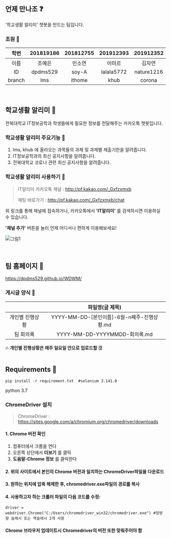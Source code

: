 ## 언제 만나조 &#10067;
'학교생활 알리미' 챗봇을 만드는 팀입니다.

### 조원 &#127800;
| 학번 | 201819186 | 201812755 | 201912393 | 201912352 |
| :---: | :---: | :---: | :---: | :---: |
| 이름 | 조예은 | 민소연 | 이미르 | 김자연 |
| ID | dpdms529 | soy-A | lalala5772 | nature1216 |
| branch | lms | ithome | khub | corona |
<br/>

## 학교생활 알리미 &#127979;
전북대학교 IT정보공학과 학생들에게 필요한 정보를 전달해주는 카카오톡 챗봇입니다.
<br/>

### 학교생활 알리미 주요기능 &#128172;
1. lms, khub 에 올라오는 과목들의 과제 및 과제별 제출기한을 알려줍니다.
2. IT정보공학과의 최신 공지사항을 알려줍니다.
3. 전북대학교 코로나 관련 최신 공지사항을 알려줍니다.

### 학교생활 알리미 사용하기 &#128241;
>IT알리미 카카오톡 채널 : http://pf.kakao.com/_Gxfzxmxb
>
>채팅 바로가기 : http://pf.kakao.com/_Gxfzxmxb/chat

위 링크를 통해 채널에 접속하거나, 카카오톡에서 **'IT알리미'** 를 검색하시면 이용하실 수 있습니다.

**'채널 추가'** 버튼을 눌러 언제 어디서나 편하게 이용해보세요!

![그림1](https://user-images.githubusercontent.com/63772786/86200495-ce128f00-bb97-11ea-89ea-2f5917d1309b.png)

<br/>

## 팀 홈페이지 &#128214;
https://dpdms529.github.io/WDWM/

### 게시글 양식 &#128196;
|   | 파일명(글 제목) |
| :---: | :---: |
| 개인별 진행상황 | YYYY-MM-DD-[본인이름]-6월-n째주-진행상황.md |
| 팀 회의록 | YYYY-MM-DD-YYYYMMDD-회의록.md |

&#128293; **개인별 진행상황은 매주 일요일 안으로 업로드할 것**
<br/><br/>

## Requirements	&#128227;
```
pip install -r requirement.txt  #selenium 3.141.0
```

python 3.7

### ChromeDriver 설치
>ChromeDriver : https://sites.google.com/a/chromium.org/chromedriver/downloads
#### 1. Chrome 버전 확인
1) 컴퓨터에서 크롬을 연다
2) 오른쪽 상단에서 **더보기** 를 클릭
3) **도움말-Chrome 정보** 를 클릭한다
#### 2. 위의 사이트에서 본인의 Chrome 버전과 일치하는 ChromeDriver파일을 다운로드
#### 3. 원하는 위치에 압축 해제한 후, chromedriver.exe파일의 경로를 복사
#### 4. 사용하고자 하는 크롤러 파일의 다음 코드를 수정:
```
driver = webdriver.Chrome("C:/Users/chromedriver_win32/chromedriver.exe") #정방향 슬래시 또는 역슬래시 2개 사용
```
#### Chrome 브라우저 업데이트시 Chromedriver의 버전 또한 맞춰주어야 함
